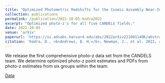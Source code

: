 ```yaml
---
title: "Optimized Photometric Redshifts for the Cosmic Assembly Near-Infrared Deep Extragalactic Legacy Survey (CANDELS)"
collection: publications
permalink: /publication/2022-10-05-kodra2022
excerpt: "Optimized photo-z's for all five CANDELS fields."
date: 2022-10-05
venue: 'arXiv'
paperurl: 'https://ui.adsabs.harvard.edu/abs/2022arXiv221001140K/abstract'
citation: 'Kodra, D., <b>Andrews, B. H.</b>, Newman, J., et al. 2022, arXiv:2210.01140.'
---
```


We release the first comprehensive photo-z data set from the CANDELS team.  We determine optimized photo-z point estimates and PDFs from photo-z estimates from six groups within the team.


[Data](https://archive.stsci.edu/hlsp/candels)
